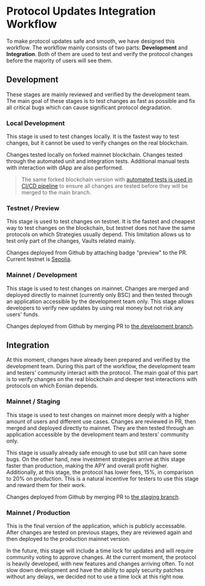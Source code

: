 # Protocol Updates Integration Workflow

To make protocol updates safe and smooth, we have designed this workflow. The workflow mainly consists of two parts: **Development** and **Integration**. Both of them are used to test and verify the protocol changes before the majority of users will see them.

## Development

These stages are mainly reviewed and verified by the development team. The main goal of these stages is to test changes as fast as possible and fix all critical bugs which can cause significant protocol degradation.

### Local Development

This stage is used to test changes locally. It is the fastest way to test changes, but it cannot be used to verify changes on the real blockchain. 

Changes tested locally on forked mainnet blockchain. Changes tested through the automated unit and integration tests. Additional manual tests with interaction with dApp are also performed.

> The same forked blockchain version with [automated tests is used in CI/CD pipeline](https://github.com/eonian-core/farm/actions/workflows/verify-smart-contracts.yaml) to ensure all changes are tested before they will be merged to the main branch.

### Testnet / Preview

This stage is used to test changes on testnet. It is the fastest and cheapest way to test changes on the blockchain, but testnet does not have the same protocols on which Strategies usually depend. This limitation allows us to test only part of the changes, Vaults related mainly.

Changes deployed from Github by attaching badge "preview" to the PR. Current testnet is [Sepolia](https://sepolia.etherscan.io/).

### Mainnet / Development

This stage is used to test changes on mainnet. Changes are merged and deployed directly to mainnet (currently only BSC) and then tested through an application accessible by the development team only. This stage allows developers to verify new updates by using real money but not risk any users' funds.

Changes deployed from Github by merging PR to [the development branch](https://github.com/eonian-core/farm/tree/development). 

## Integration

At this moment, changes have already been prepared and verified by the development team. During this part of the workflow, the development team and testers' community interact with the protocol. The main goal of this part is to verify changes on the real blockchain and deeper test interactions with protocols on which Eonian depends.

### Mainnet / Staging

This stage is used to test changes on mainnet more deeply with a higher amount of users and different use cases. Changes are reviewed in PR, then merged and deployed directly to mainnet. They are then tested through an application accessible by the development team and testers' community only.

This stage is usually already safe enough to use but still can have some bugs. On the other hand, new investment strategies arrive at this stage faster than production, making the APY and overall profit higher.
Additionally, at this stage, the protocol has lower fees, 15%, in comparison to 20% on production. This is a natural incentive for testers to use this stage and reward them for their work.

Changes deployed from Github by merging PR to [the staging branch](https://github.com/eonian-core/farm/tree/stagging). 

### Mainnet / Production

This is the final version of the application, which is publicly accessable. After changes are tested on previous stages, they are reviewed again and then deployed to the production mainnet version.

In the future, this stage will include a time lock for updates and will require community voting to approve changes. At the current moment, the protocol is heavily developed, with new features and changes arriving often. To not slow down development and have the ability to apply security patches without any delays, we decided not to use a time lock at this right now.
